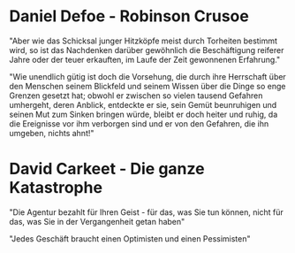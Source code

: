 # Daniel Defoe - Robinson Crusoe

"Aber wie das Schicksal junger Hitzköpfe meist durch Torheiten
bestimmt wird, so ist das Nachdenken darüber gewöhnlich die
Beschäftigung reiferer Jahre oder der teuer erkauften, im Laufe der
Zeit gewonnenen Erfahrung."

"Wie unendlich gütig ist doch die Vorsehung, die durch ihre Herrschaft
über den Menschen seinem Blickfeld und seinem Wissen über die Dinge so
enge Grenzen gesetzt hat; obwohl er zwischen so vielen tausend
Gefahren umhergeht, deren Anblick, entdeckte er sie, sein Gemüt
beunruhigen und seinen Mut zum Sinken bringen würde, bleibt er doch
heiter und ruhig, da die Ereignisse vor ihm verborgen sind und er von
den Gefahren, die ihn umgeben, nichts ahnt!"


# David Carkeet - Die ganze Katastrophe

"Die Agentur bezahlt für Ihren Geist - für das, was Sie tun können,
nicht für das, was Sie in der Vergangenheit getan haben"

"Jedes Geschäft braucht einen Optimisten und einen Pessimisten"
